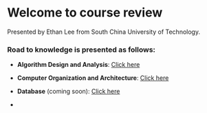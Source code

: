 # Welcome to course review

Presented by Ethan Lee from South China University of Technology.



### Road to knowledge is presented as follows:

* **Algorithm Design and Analysis**: [Click here](https://github.com/EthanLee-SCUT/course-review/tree/master/Algorithm%20Design%20and%20Analysis)

* **Computer Organization and Architecture**: [Click here](https://github.com/EthanLee-SCUT/course-review/tree/master/Computer%20Organization%20and%20Architecture)

* **Database** (coming soon): [Click here](https://github.com/EthanLee-SCUT/course-review/tree/master/Database)
* 

